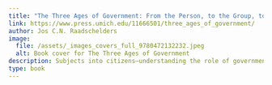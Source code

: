 ```yaml
---
title: "The Three Ages of Government: From the Person, to the Group, to the World"
link: https://www.press.umich.edu/11666501/three_ages_of_government/
author: Jos C.N. Raadschelders
image:
  file: /assets/_images_covers_full_9780472132232.jpeg
  alt: Book cover for The Three Ages of Government
description: Subjects into citizens—understanding the role of government in democracies
type: book
---
```

